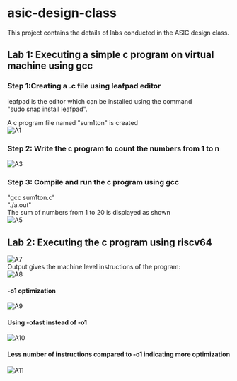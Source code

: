# asic-design-class
This project contains the details of labs conducted in the ASIC design class.
## Lab 1: Executing a simple c program on virtual machine using gcc
### Step 1:Creating a .c file using leafpad editor 
leafpad is the editor which can be installed using the command<br> "sudo snap install leafpad".<br>

A c program file named "sum1ton" is created<br>
![A1](https://github.com/user-attachments/assets/7fa519cf-8f92-44b0-a433-049a67c2e15f)

### Step 2: Write the c program to count the numbers from 1 to n
![A3](https://github.com/user-attachments/assets/382a07e9-5736-46f4-b28f-6b8c6f5f9aae)

### Step 3: Compile and run the c program using gcc
"gcc sum1ton.c"<br>
"./a.out"<br>
The sum of numbers from 1 to 20 is displayed as shown<br>
![A5](https://github.com/user-attachments/assets/b6c230f3-de57-4586-ad71-ec8df1f71fc7)

## Lab 2: Executing the c program using riscv64
![A7](https://github.com/user-attachments/assets/19a188c5-08b5-42fa-82d1-896f8d207b1c)<br>
Output gives the machine level instructions of the program:<br>
![A8](https://github.com/user-attachments/assets/3b0fc518-3644-43a4-b81d-5a8804e3de15)

#### -o1 optimization
![A9](https://github.com/user-attachments/assets/126de2b8-05e5-4d38-a8c5-76609764fb0b)
<br>
#### Using -ofast instead of -o1 
![A10](https://github.com/user-attachments/assets/5317125d-f3c6-40c3-81e1-fd7e4070fe04)
#### Less number of instructions compared to -o1 indicating more optimization
![A11](https://github.com/user-attachments/assets/716a8280-d868-4ff1-81ad-c600bdce297e)




